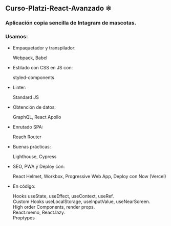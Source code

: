 ## Curso-Platzi-React-Avanzado ⚛️

### Aplicación copia sencilla de Intagram de mascotas.
	
    
### Usamos:
	
  * Empaquetador y transpilador:

       Webpack, Babel
			
  * Estilado con CSS en JS con:

       styled-components
			
  * Linter:

       Standard JS
			
  * Obtención de datos:

       GraphQL, React Apollo

  * Enrutado SPA:

       Reach Router
			
  * Buenas prácticas:

       Lighthouse, Cypress
			
  * SEO, PWA y Deploy con:

       React Helmet, Workbox, Progressive Web App, Deploy con Now (Vercel)
      
  * En código:
  
       Hooks useState, useEffect, useContext, useRef.  
       Custom Hooks useLocalStorage, useInputValue, useNearScreen.  
       High order Components, render props.  
       React.memo, React.lazy.  
       Proptypes  
       

